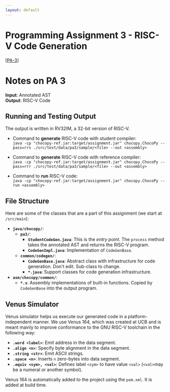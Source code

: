 ```yaml
---
layout: default
---
```


# Programming Assignment 3 - RISC-V Code Generation
\[[PA-3]({{site.data.compiler.pa3.pdf}})\]

# Notes on PA 3

**Input**:      Annotated AST  
**Output**:     RISC-V Code  

## Running and Testing Output

The output is written in RV32IM, a 32-bit version of RISC-V.

- Command to **generate** RISC-V code with student compiler:  
`java -cp "chocopy-ref.jar:target/assignment.jar" chocopy.ChocoPy --pass=rrs ./src/test/data/pa3/sample/<file> --out <assembly>`

- Command to **generate** RISC-V code with reference compiler:  
`java -cp "chocopy-ref.jar:target/assignment.jar" chocopy.ChocoPy --pass=rrr ./src/test/data/pa3/sample/<file> --out <assembly>`

- Command to **run** RISC-V code:  
`java -cp "chocopy-ref.jar:target/assignment.jar" chocopy.ChocoPy --run <assembly>`

## File Structure

Here are some of the classes that are a part of this assignment (we start at `/src/main`):

- **`java/chocopy/`**:
    - **`pa3/`**:
        - **`StudentCodeGen.java`**: This is the _entry point_. The `process` method takes the annotated AST and returns the RISC-V program.
        - **`CodeGenImpl.java`**: Implementation of `CodeGenBase`.
    - **`common/codegen/`**:
        - **`CodeGenBase.java`**: Abstract class with infrastructure for code generation. Don't edit. Sub-class to change.
        - **`*.java`**: Support classes for code generation infrastructure.
- **`asm/chocopy/common/`**:
    - **`*.s`**: Assembly implementations of built-in functions. Copied by `CodeGenBase` into the output program.

## Venus Simulator

Venus simulator helps us execute our generated code in a platform-independent manner. We use Venus 164, which was created at UCB and is meant mainly to improve conformance to the GNU RISC-V toolchain in the following way:
- **`.word <label>`**: Emit address in the data segment.
- **`.align <n>`**: Specify byte alignment in the data segment.
- **`.string <str>`**: Emit ASCII strings.
- **`.space <n>`**: Inserts `n` zero-bytes into data segment.
- **`.equiv <sym>, <val>`**: Defines label `<sym>` to have value `<val>` (`<val>`may be a numeral or another symbol).  
  
Venus 164 is automatically added to the project using the `pom.xml`. It is added at build time.